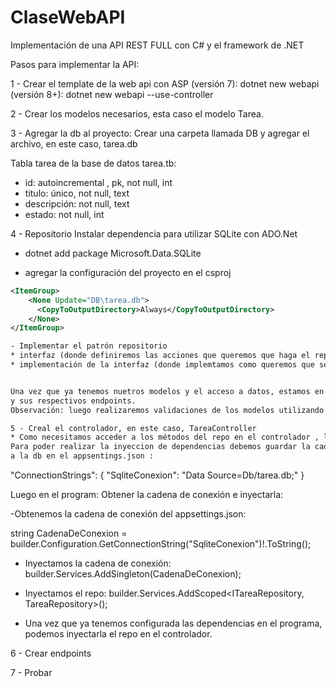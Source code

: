 # ClaseWebAPI

Implementación de una API REST FULL con C# y el framework de .NET

Pasos para implementar la API:

1 - Crear el template de la web api con ASP
    (versión 7): dotnet new webapi
    (versión 8+): dotnet new webapi --use-controller

2 - Crear los modelos necesarios, esta caso el modelo Tarea.

3 - Agregar la db al proyecto: 
    Crear una carpeta llamada DB y agregar el archivo, en este caso, tarea.db

Tabla tarea de la base de datos tarea.tb:
* id: autoincremental , pk, not null, int
* titulo: único, not null, text
* descripción: not null, text
* estado: not null, int

4 - Repositorio
 Instalar dependencia para utilizar SQLite con ADO.Net
 

- dotnet add package Microsoft.Data.SQLite

- agregar la configuración del proyecto en el  csproj

```xml
<ItemGroup>
    <None Update="DB\tarea.db">
      <CopyToOutputDirectory>Always</CopyToOutputDirectory>
    </None>
</ItemGroup>

- Implementar el patrón repositorio
* interfaz (donde definiremos las acciones que queremos que haga el repo)
* implementación de la interfaz (donde implemtamos como queremos que se realicen esas acciones)


Una vez que ya tenemos nuetros modelos y el acceso a datos, estamos en condiciones de crear el controlador
y sus respectivos endpoints.
Observación: luego realizaremos validaciones de los modelos utilizando viewmodels.

5 - Creal el controlador, en este caso, TareaController
* Como necesitamos acceder a los métodos del repo en el controlador , lo inyectamos.
Para poder realizar la inyeccion de dependencias debemos guardar la cadena de conexión 
a la db en el appsentings.json : 


```
"ConnectionStrings": {
    "SqliteConexion": "Data Source=Db/tarea.db;"
  }

  Luego en el program:
  Obtener la cadena de conexión e inyectarla:

-Obtenemos la cadena de conexión del appsettings.json:

 string CadenaDeConexion = builder.Configuration.GetConnectionString("SqliteConexion")!.ToString();

- Inyectamos la cadena de conexión:
  builder.Services.AddSingleton<string>(CadenaDeConexion);

- Inyectamos el repo:
  builder.Services.AddScoped<ITareaRepository, TareaRepository>();

* Una vez que ya tenemos configurada las dependencias en el programa, podemos inyectarla el repo en el controlador.

6 - Crear endpoints

7 - Probar



